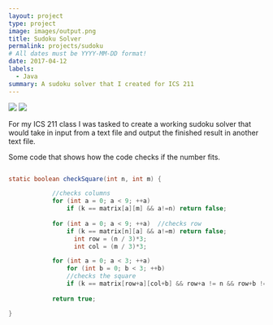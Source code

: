 ```yaml
---
layout: project
type: project
image: images/output.png
title: Sudoku Solver
permalink: projects/sudoku
# All dates must be YYYY-MM-DD format!
date: 2017-04-12
labels:
  - Java
summary: A sudoku solver that I created for ICS 211
---
```


<img class="ui image" src="{{ site.baseurl }}/images/output.png">
<img class="ui image" src="{{ site.baseurl }}/images/input.png">

For my ICS 211 class I was tasked to create a working sudoku solver that would take in input from a text file and output the finished result in another text file. 

Some code that shows how the code checks if the number fits.

```java

static boolean checkSquare(int n, int m) {

			//checks columns
			for (int a = 0; a < 9; ++a)  
			    if (k == matrix[a][m] && a!=n) return false;
          
			for (int a = 0; a < 9; ++a)  //checks row
			    if (k == matrix[n][a] && a!=m) return false;
			      int row = (n / 3)*3;
			      int col = (m / 3)*3;

			for (int a = 0; a < 3; ++a)
			    for (int b = 0; b < 3; ++b)
			    //checks the square
			    if (k == matrix[row+a][col+b] && row+a != n && row+b != m) return false;
          
			return true;

}

```
